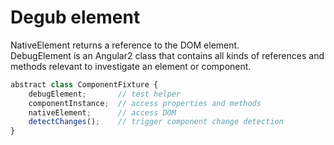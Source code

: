 
# Degub element

NativeElement returns a reference to the DOM element.\
DebugElement is an Angular2 class that contains all kinds of references and methods relevant to investigate an element or component.

```js
abstract class ComponentFixture {
    debugElement;       // test helper 
    componentInstance;  // access properties and methods
    nativeElement;      // access DOM
    detectChanges();    // trigger component change detection
}
```